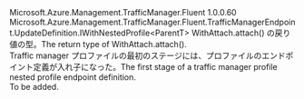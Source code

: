 <Type Name="INestedProfileTargetEndpointBlank&lt;ParentT&gt;" FullName="Microsoft.Azure.Management.TrafficManager.Fluent.TrafficManagerEndpoint.UpdateDefinition.INestedProfileTargetEndpointBlank&lt;ParentT&gt;">
  <TypeSignature Language="C#" Value="public interface INestedProfileTargetEndpointBlank&lt;ParentT&gt; : Microsoft.Azure.Management.TrafficManager.Fluent.TrafficManagerEndpoint.UpdateDefinition.IWithNestedProfile&lt;ParentT&gt;" />
  <TypeSignature Language="ILAsm" Value=".class public interface auto ansi abstract INestedProfileTargetEndpointBlank`1&lt;ParentT&gt; implements class Microsoft.Azure.Management.TrafficManager.Fluent.TrafficManagerEndpoint.UpdateDefinition.IWithNestedProfile`1&lt;!ParentT&gt;" />
  <TypeSignature Language="DocId" Value="T:Microsoft.Azure.Management.TrafficManager.Fluent.TrafficManagerEndpoint.UpdateDefinition.INestedProfileTargetEndpointBlank`1" />
  <TypeSignature Language="VB.NET" Value="Public Interface INestedProfileTargetEndpointBlank(Of ParentT)&#xA;Implements IWithNestedProfile(Of ParentT)" />
  <TypeSignature Language="F#" Value="type INestedProfileTargetEndpointBlank&lt;'ParentT&gt; = interface&#xA;    interface IWithNestedProfile&lt;'ParentT&gt;" />
  <AssemblyInfo>
    <AssemblyName>Microsoft.Azure.Management.TrafficManager.Fluent</AssemblyName>
    <AssemblyVersion>1.0.0.60</AssemblyVersion>
  </AssemblyInfo>
  <TypeParameters>
    <TypeParameter Name="ParentT" />
  </TypeParameters>
  <Interfaces>
    <Interface>
      <InterfaceName>Microsoft.Azure.Management.TrafficManager.Fluent.TrafficManagerEndpoint.UpdateDefinition.IWithNestedProfile&lt;ParentT&gt;</InterfaceName>
    </Interface>
  </Interfaces>
  <Docs>
    <typeparam name="ParentT"><span data-ttu-id="e6e2d-101">WithAttach.attach() の戻り値の型。</span><span class="sxs-lookup"><span data-stu-id="e6e2d-101">The return type of  WithAttach.attach().</span></span></typeparam>
    <summary>
            <span data-ttu-id="e6e2d-102">Traffic manager プロファイルの最初のステージには、プロファイルのエンドポイント定義が入れ子になった。</span><span class="sxs-lookup"><span data-stu-id="e6e2d-102">The first stage of a traffic manager profile nested profile endpoint definition.</span></span>
            </summary>
    <remarks>To be added.</remarks>
  </Docs>
  <Members />
</Type>